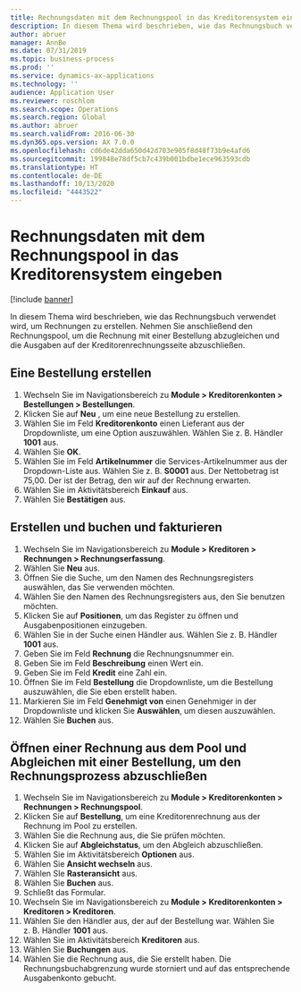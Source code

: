 ```yaml
---
title: Rechnungsdaten mit dem Rechnungspool in das Kreditorensystem eingeben
description: In diesem Thema wird beschrieben, wie das Rechnungsbuch verwendet wird, um Rechnungen zu erstellen.
author: abruer
manager: AnnBe
ms.date: 07/31/2019
ms.topic: business-process
ms.prod: ''
ms.service: dynamics-ax-applications
ms.technology: ''
audience: Application User
ms.reviewer: roschlom
ms.search.scope: Operations
ms.search.region: Global
ms.author: abruer
ms.search.validFrom: 2016-06-30
ms.dyn365.ops.version: AX 7.0.0
ms.openlocfilehash: cd6de42dda650d42d703e905f8d48f73b9e4afd6
ms.sourcegitcommit: 199848e78df5cb7c439b001bdbe1ece963593cdb
ms.translationtype: HT
ms.contentlocale: de-DE
ms.lasthandoff: 10/13/2020
ms.locfileid: "4443522"
---
```

# <a name="key-invoice-data-into-the-ap-system-using-invoice-pool"></a>Rechnungsdaten mit dem Rechnungspool in das Kreditorensystem eingeben

[!include [banner](../../includes/banner.md)]

In diesem Thema wird beschrieben, wie das Rechnungsbuch verwendet wird, um Rechnungen zu erstellen. Nehmen Sie anschließend den Rechnungspool, um die Rechnung mit einer Bestellung abzugleichen und die Ausgaben auf der Kreditorenrechnungsseite abzuschließen.


## <a name="create-a-purchase-order"></a>Eine Bestellung erstellen
1. Wechseln Sie im Navigationsbereich zu **Module > Kreditorenkonten > Bestellungen > Bestellungen**.
2. Klicken Sie auf **Neu** , um eine neue Bestellung zu erstellen.
3. Wählen Sie im Feld **Kreditorenkonto** einen Lieferant aus der Dropdownliste, um eine Option auszuwählen. Wählen Sie z. B. Händler **1001** aus.
4. Wählen Sie **OK**.
5. Wählen Sie im Feld **Artikelnummer** die Services-Artikelnummer aus der Dropdown-Liste aus. Wählen Sie z. B. **S0001** aus. Der Nettobetrag ist 75,00.  Der ist der Betrag, den wir auf der Rechnung erwarten.  
6. Wählen Sie im Aktivitätsbereich **Einkauf** aus.
7. Wählen Sie **Bestätigen** aus.

## <a name="create-and-post-and-invoice"></a>Erstellen und buchen und fakturieren
1. Wechseln Sie im Navigationsbereich zu **Module > Kreditoren > Rechnungen > Rechnungserfassung**.
2. Wählen Sie **Neu** aus.
3. Öffnen Sie die Suche, um den Namen des Rechnungsregisters auswählen, das Sie verwenden möchten.
4. Wählen Sie den Namen des Rechnungsregisters aus, den Sie benutzen möchten.
5. Klicken Sie auf **Positionen**, um das Register zu öffnen und Ausgabenpositionen einzugeben.
6. Wählen Sie in der Suche einen Händler aus. Wählen Sie z. B. Händler **1001** aus.
7. Geben Sie im Feld **Rechnung** die Rechnungsnummer ein.
8. Geben Sie im Feld **Beschreibung** einen Wert ein.
9. Geben Sie im Feld **Kredit** eine Zahl ein.
10. Öffnen Sie im Feld **Bestellung** die Dropdownliste, um die Bestellung auszuwählen, die Sie eben erstellt haben.
11. Markieren Sie im Feld **Genehmigt von** einen Genehmiger in der Dropdownliste und klicken Sie **Auswählen**, um diesen auszuwählen.
12. Wählen Sie **Buchen** aus.

## <a name="open-an-invoice-from-the-pool-and-match-it-to-a-purchase-order-to-complete-the-invoice-process"></a>Öffnen einer Rechnung aus dem Pool und Abgleichen mit einer Bestellung, um den Rechnungsprozess abzuschließen
1. Wechseln Sie im Navigationsbereich zu **Module > Kreditorenkonten > Rechnungen > Rechnungspool**.
2. Klicken Sie auf **Bestellung**, um eine Kreditorenrechnung aus der Rechnung im Pool zu erstellen.
3. Wählen Sie die Rechnung aus, die Sie prüfen möchten.
4. Klicken Sie auf **Abgleichstatus**, um den Abgleich abzuschließen.
5. Wählen Sie im Aktivitätsbereich **Optionen** aus.
6. Wählen Sie **Ansicht wechseln** aus.
7. Wählen SIe **Rasteransicht** aus.
8. Wählen Sie **Buchen** aus.
9. Schließt das Formular.
10. Wechseln Sie im Navigationsbereich zu **Module > Kreditorenkonten > Kreditoren > Kreditoren**.
11. Wählen Sie den Händler aus, der auf der Bestellung war. Wählen Sie z. B. Händler **1001** aus.
12. Wählen Sie im Aktivitätsbereich **Kreditoren** aus.
13. Wählen Sie **Buchungen** aus.
14. Wählen Sie die Rechnung aus, die Sie erstellt haben. Die Rechnungsbuchabgrenzung wurde storniert und auf das entsprechende Ausgabenkonto gebucht.  

